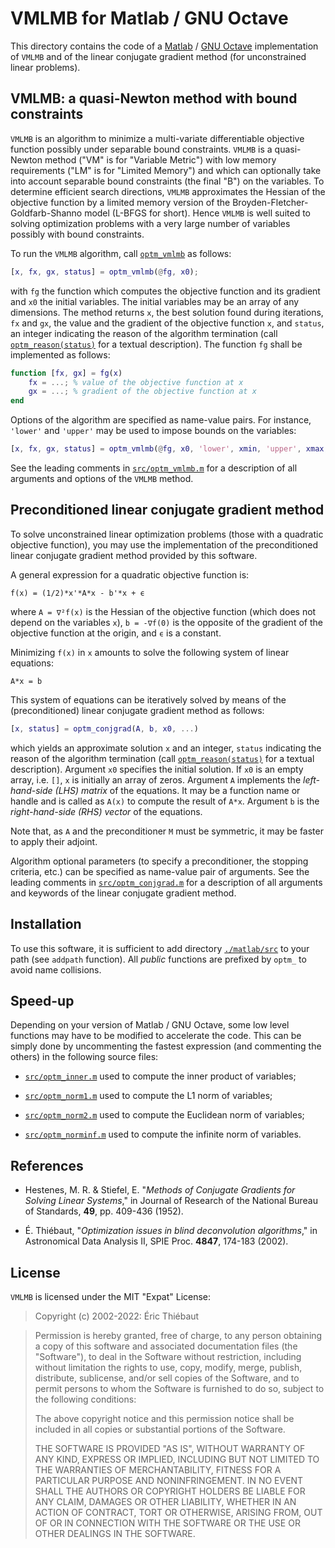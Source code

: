 # VMLMB for Matlab / GNU Octave

This directory contains the code of a [Matlab](https://www.mathworks.com) /
[GNU Octave](https://www.gnu.org/software/octave) implementation of `VMLMB` and
of the linear conjugate gradient method (for unconstrained linear problems).

## VMLMB: a quasi-Newton method with bound constraints

`VMLMB` is an algorithm to minimize a multi-variate differentiable objective
function possibly under separable bound constraints.  `VMLMB` is a quasi-Newton
method ("VM" is for "Variable Metric") with low memory requirements ("LM" is
for "Limited Memory") and which can optionally take into account separable
bound constraints (the final "B") on the variables.  To determine efficient
search directions, `VMLMB` approximates the Hessian of the objective function
by a limited memory version of the Broyden-Fletcher-Goldfarb-Shanno model
(L-BFGS for short).  Hence `VMLMB` is well suited to solving optimization
problems with a very large number of variables possibly with bound constraints.

To run the `VMLMB` algorithm, call [`optm_vmlmb`](./src/optm_vmlmb.m) as
follows:

```Matlab
[x, fx, gx, status] = optm_vmlmb(@fg, x0);
```

with `fg` the function which computes the objective function and its gradient
and `x0` the initial variables.  The initial variables may be an array of any
dimensions.  The method returns `x`, the best solution found during iterations,
`fx` and `gx`, the value and the gradient of the objective function `x`, and
`status`, an integer indicating the reason of the algorithm termination (call
[`optm_reason(status)`](./src/optm_reason.m) for a textual description).  The
function `fg` shall be implemented as follows:

```Matlab
function [fx, gx] = fg(x)
    fx = ...; % value of the objective function at x
    gx = ...; % gradient of the objective function at x
end
```

Options of the algorithm are specified as name-value pairs.  For instance, `'lower'` and
`'upper'` may be used to impose bounds on the variables:

```Matlab
[x, fx, gx, status] = optm_vmlmb(@fg, x0, 'lower', xmin, 'upper', xmax, ...);
```

See the leading comments in [`src/optm_vmlmb.m`](./src/optm_vmlmb.m) for a
description of all arguments and options of the `VMLMB` method.


## Preconditioned linear conjugate gradient method

To solve unconstrained linear optimization problems (those with a quadratic
objective function), you may use the implementation of the preconditioned
linear conjugate gradient method provided by this software.

A general expression for a quadratic objective function is:

```
f(x) = (1/2)*x'*A*x - b'*x + ϵ
```

where `A = ∇²f(x)` is the Hessian of the objective function (which does not
depend on the variables `x`), `b = -∇f(0)` is the opposite of the gradient of
the objective function at the origin, and `ϵ` is a constant.

Minimizing `f(x)` in `x` amounts to solve the following system of linear
equations:

```
A*x = b
```

This system of equations can be iteratively solved by means of the
(preconditioned) linear conjugate gradient method as follows:

```Matlab
[x, status] = optm_conjgrad(A, b, x0, ...)
```

which yields an approximate solution `x` and an integer, `status` indicating
the reason of the algorithm termination (call
[`optm_reason(status)`](./src/optm_reason.m) for a textual description).
Argument `x0` specifies the initial solution.  If `x0` is an empty array, i.e.
`[]`, `x` is initially an array of zeros. Argument `A` implements the
*left-hand-side (LHS) matrix* of the equations. It may be a function name or
handle and is called as `A(x)` to compute the result of `A*x`.  Argument `b` is
the *right-hand-side (RHS) vector* of the equations.

Note that, as `A` and the preconditioner `M` must be symmetric, it may be
faster to apply their adjoint.

Algorithm optional parameters (to specify a preconditioner, the stopping
criteria, etc.) can be specified as name-value pair of arguments. See the
leading comments in [`src/optm_conjgrad.m`](./src/optm_conjgrad.m) for a
description of all arguments and keywords of the linear conjugate gradient
method.


## Installation

To use this software, it is sufficient to add directory
[`./matlab/src`](./matlab/src) to your path (see `addpath` function).  All
*public* functions are prefixed by `optm_` to avoid name collisions.


## Speed-up

Depending on your version of Matlab / GNU Octave, some low level functions may
have to be modified to accelerate the code.  This can be simply done by
uncommenting the fastest expression (and commenting the others) in the
following source files:

- [`src/optm_inner.m`](./src/optm_inner.m) used to compute the inner product of
  variables;

- [`src/optm_norm1.m`](./src/optm_norm1.m) used to compute the L1 norm of
  variables;

- [`src/optm_norm2.m`](./src/optm_norm2.m) used to compute the Euclidean norm of
  variables;

- [`src/optm_norminf.m`](./src/optm_norminf.m) used to compute the infinite norm
  of variables.


## References

- Hestenes, M. R. & Stiefel, E. "*Methods of Conjugate Gradients for Solving
  Linear Systems*," in Journal of Research of the National Bureau of Standards,
  **49**, pp. 409-436 (1952).

- É. Thiébaut, "*Optimization issues in blind deconvolution algorithms*," in
  Astronomical Data Analysis II, SPIE Proc. **4847**, 174-183 (2002).


## License

`VMLMB` is licensed under the MIT "Expat" License:

> Copyright (c) 2002-2022: Éric Thiébaut

> Permission is hereby granted, free of charge, to any person obtaining
> a copy of this software and associated documentation files (the
> "Software"), to deal in the Software without restriction, including
> without limitation the rights to use, copy, modify, merge, publish,
> distribute, sublicense, and/or sell copies of the Software, and to
> permit persons to whom the Software is furnished to do so, subject to
> the following conditions:
>
> The above copyright notice and this permission notice shall be
> included in all copies or substantial portions of the Software.
>
> THE SOFTWARE IS PROVIDED "AS IS", WITHOUT WARRANTY OF ANY KIND,
> EXPRESS OR IMPLIED, INCLUDING BUT NOT LIMITED TO THE WARRANTIES OF
> MERCHANTABILITY, FITNESS FOR A PARTICULAR PURPOSE AND NONINFRINGEMENT.
> IN NO EVENT SHALL THE AUTHORS OR COPYRIGHT HOLDERS BE LIABLE FOR ANY
> CLAIM, DAMAGES OR OTHER LIABILITY, WHETHER IN AN ACTION OF CONTRACT,
> TORT OR OTHERWISE, ARISING FROM, OUT OF OR IN CONNECTION WITH THE
> SOFTWARE OR THE USE OR OTHER DEALINGS IN THE SOFTWARE.
